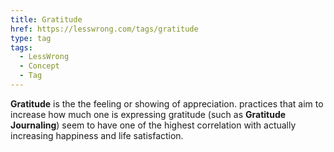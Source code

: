```yaml
---
title: Gratitude
href: https://lesswrong.com/tags/gratitude
type: tag
tags:
  - LessWrong
  - Concept
  - Tag
---
```


**Gratitude** is the the feeling or showing of appreciation. practices that aim to increase how much one is expressing gratitude (such as **Gratitude Journaling**) seem to have one of the highest correlation with actually increasing happiness and life satisfaction.